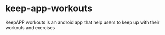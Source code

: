 # keep-app-workouts
KeepAPP workouts is an android app that help users to keep up with their workouts and exercises
